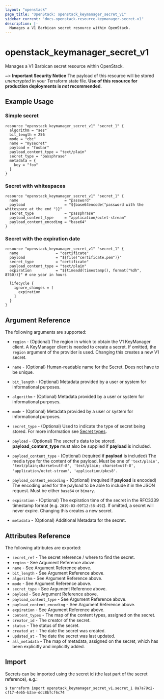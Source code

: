 ```yaml
---
layout: "openstack"
page_title: "OpenStack: openstack_keymanager_secret_v1"
sidebar_current: "docs-openstack-resource-keymanager-secret-v1"
description: |-
  Manages a V1 Barbican secret resource within OpenStack.
---
```


# openstack\_keymanager\_secret\_v1

Manages a V1 Barbican secret resource within OpenStack.

~> **Important Security Notice** The payload of this resource will be stored
*unencrypted* in your Terraform state file. **Use of this resource for production
deployments is *not* recommended**.

## Example Usage

### Simple secret

```hcl
resource "openstack_keymanager_secret_v1" "secret_1" {
  algorithm = "aes"
  bit_length = 256
  mode = "cbc"
  name = "mysecret"
  payload = "foobar"
  payload_content_type = "text/plain"
  secret_type = "passphrase"
  metadata = {
    key = "foo"
  }
}
```

### Secret with whitespaces

```hcl
resource "openstack_keymanager_secret_v1" "secret_1" {
  name                     = "password"
  payload                  = "${base64encode("password with the whitespace at the end ")}"
  secret_type              = "passphrase"
  payload_content_type     = "application/octet-stream"
  payload_content_encoding = "base64"
}
```

### Secret with the expiration date

```hcl
resource "openstack_keymanager_secret_v1" "secret_1" {
  name                 = "certificate"
  payload              = "${file("certificate.pem")}"
  secret_type          = "certificate"
  payload_content_type = "text/plain"
  expiration           = "${timeadd(timestamp(), format("%dh", 8760))}" # one year in hours

  lifecycle {
    ignore_changes = [
      expiration
    ]
  }
}
```

## Argument Reference

The following arguments are supported:

* `region` - (Optional) The region in which to obtain the V1 KeyManager client.
    A KeyManager client is needed to create a secret. If omitted, the
    `region` argument of the provider is used. Changing this creates a new
    V1 secret.

* `name` - (Optional) Human-readable name for the Secret. Does not have
    to be unique.
    
* `bit_length` - (Optional) Metadata provided by a user or system for informational purposes.

* `algorithm` - (Optional) Metadata provided by a user or system for informational purposes.

* `mode` - (Optional) Metadata provided by a user or system for informational purposes.

* `secret_type` - (Optional) Used to indicate the type of secret being stored. For more information see [Secret types](https://docs.openstack.org/barbican/latest/api/reference/secret_types.html).
 
* `payload` - (Optional) The secret's data to be stored. **payload\_content\_type** must also be supplied if **payload** is included.

* `payload_content_type` - (Optional) (required if **payload** is included) The media type for the content of the payload. Must be one of `'text/plain', 'text/plain;charset=utf-8', 'text/plain; charset=utf-8', 'application/octet-stream', 'application/pkcs8'`.

* `payload_content_encoding` - (Optional) (required if **payload** is encoded) The encoding used for the payload to be able to include it in the JSON request. Must be either `base64` or `binary`.

* `expiration` - (Optional) The expiration time of the secret in the RFC3339 timestamp format (e.g. `2019-03-09T12:58:49Z`). If omitted, a secret will never expire. Changing this creates a new secret.

* `metadata` - (Optional) Additional Metadata for the secret.

## Attributes Reference

The following attributes are exported:

* `secret_ref` - The secret reference / where to find the secret.
* `region` - See Argument Reference above.
* `name` - See Argument Reference above.
* `bit_length` - See Argument Reference above.
* `algorithm` - See Argument Reference above.
* `mode` - See Argument Reference above.
* `secret_type` - See Argument Reference above.
* `payload` - See Argument Reference above.
* `payload_content_type` - See Argument Reference above.
* `payload_content_encoding` - See Argument Reference above.
* `expiration` - See Argument Reference above.
* `content_types` - The map of the content types, assigned on the secret.
* `creator_id` - The creator of the secret.
* `status` - The status of the secret.
* `created_at` - The date the secret was created.
* `updated_at` - The date the secret was last updated.
* `all_metadata` - The map of metadata, assigned on the secret, which has been
  explicitly and implicitly added.

## Import

Secrets can be imported using the secret id (the last part of the secret reference), e.g.:

```
$ terraform import openstack_keymanager_secret_v1.secret_1 8a7a79c2-cf17-4e65-b2ae-ddc8bfcf6c74
```
